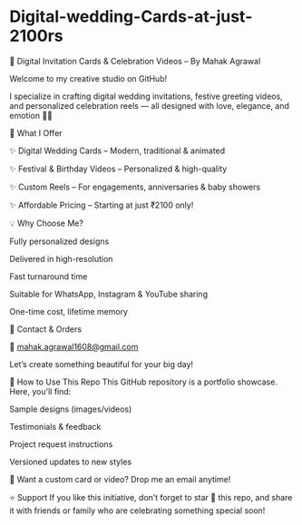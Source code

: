 # Digital-wedding-Cards-at-just-2100rs
🌸 Digital Invitation Cards & Celebration Videos – By Mahak Agrawal

Welcome to my creative studio on GitHub!

I specialize in crafting digital wedding invitations, festive greeting videos, and personalized celebration reels — all designed with love, elegance, and emotion 💌🎥



🎉 What I Offer

✨ Digital Wedding Cards – Modern, traditional & animated

✨ Festival & Birthday Videos – Personalized & high-quality

✨ Custom Reels – For engagements, anniversaries & baby showers

✨ Affordable Pricing – Starting at just ₹2100 only!

💡 Why Choose Me?

Fully personalized designs



Delivered in high-resolution


Fast turnaround time

Suitable for WhatsApp, Instagram & YouTube sharing

One-time cost, lifetime memory

📩 Contact & Orders

📧 mahak.agrawal1608@gmail.com

Let’s create something beautiful for your big day!


📂 How to Use This Repo
This GitHub repository is a portfolio showcase.
Here, you'll find:

Sample designs (images/videos)

Testimonials & feedback

Project request instructions

Versioned updates to new styles

📌 Want a custom card or video? Drop me an email anytime!

⭐ Support
If you like this initiative, don’t forget to star 🌟 this repo, and share it with friends or family who are celebrating something special soon!
